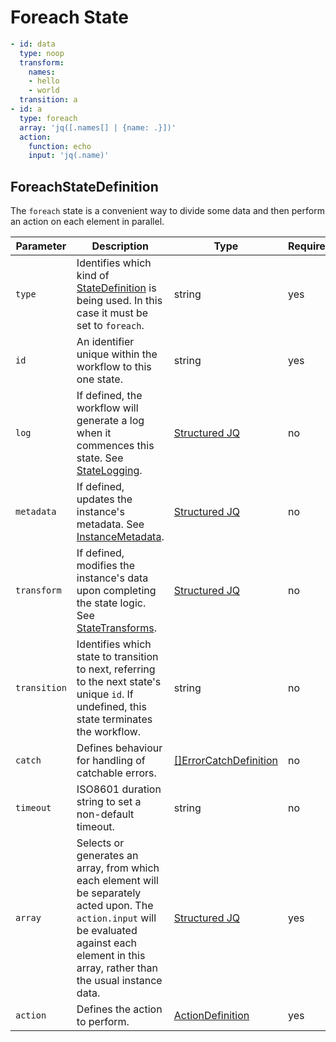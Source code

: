 # Foreach State 

```yaml
- id: data
  type: noop
  transform:
    names:
    - hello
    - world
  transition: a
- id: a
  type: foreach
  array: 'jq([.names[] | {name: .}])'
  action:
    function: echo
    input: 'jq(.name)'
```

## ForeachStateDefinition

The `foreach` state is a convenient way to divide some data and then perform an action on each element in parallel. 

| Parameter | Description | Type | Required |
| --- | --- | --- | --- |
| `type` | Identifies which kind of [StateDefinition](./states.md) is being used. In this case it must be set to `foreach`. | string | yes | 
| `id` | An identifier unique within the workflow to this one state. | string | yes |
| `log` | If defined, the workflow will generate a log when it commences this state. See [StateLogging](./logging.md). | [Structured JQ](../instance-data/structured-jx.md) | no |
| `metadata` | If defined, updates the instance's metadata. See [InstanceMetadata](./metadata.md). | [Structured JQ](../instance-data/structured-jx.md) | no |
| `transform` | If defined, modifies the instance's data upon completing the state logic. See [StateTransforms](../instance-data/transforms.md). | [Structured JQ](../instance-data/structured-jx.md) | no |
| `transition` | Identifies which state to transition to next, referring to the next state's unique `id`. If undefined, this state terminates the workflow. | string | no |
| `catch` | Defines behaviour for handling of catchable errors.  | [[]ErrorCatchDefinition](/spec/workflow-yaml/errors/#errorcatchdefinition) | no |
| `timeout` | ISO8601 duration string to set a non-default timeout. | string | no | 
| `array` | Selects or generates an array, from which each element will be separately acted upon. The `action.input` will be evaluated against each element in this array, rather than the usual instance data. | [Structured JQ](../instance-data/structured-jx.md) | yes | 
| `action` | Defines the action to perform. | [ActionDefinition](/spec/workflow-yaml/actions/#actiondefinition) | yes |
